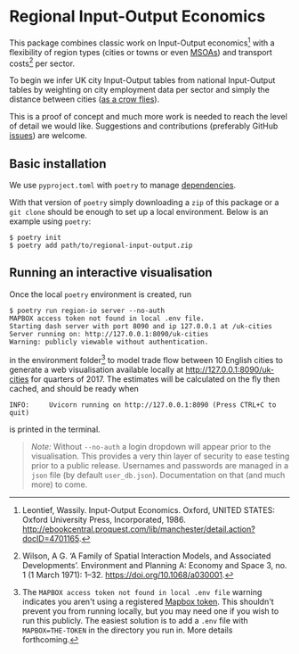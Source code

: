 # Regional Input-Output Economics

This package combines classic work on Input-Output economics[^leontif] with a flexibility of region types (cities or towns or even [MSOAs](https://data.gov.uk/dataset/2cf1f346-2f74-4c06-bd4b-30d7e4df5ae7/middle-layer-super-output-area-msoa-boundaries)) and transport costs[^wilson] per sector.

To begin we infer UK city Input-Output tables from national Input-Output tables by weighting on city employment data per sector and simply the distance between cities ([as a crow flies](https://en.wikipedia.org/wiki/As_the_crow_flies)).

This is a proof of concept and much more work is needed to reach the level of detail we would like. Suggestions and contributions (preferably GitHub [issues](https://github.com/griff-rees/regional-input-output/issues/new)) are welcome.

## Basic installation

We use `pyproject.toml` with `poetry` to manage [dependencies](https://python-poetry.org/docs/dependency-specification/).

With that version of `poetry` simply downloading a `zip` of this package or a `git clone` should be enough to set up a local environment. Below is an example using `poetry`:

```console
$ poetry init
$ poetry add path/to/regional-input-output.zip
```

## Running an interactive visualisation

Once the local `poetry` environment is created, run

```console
$ poetry run region-io server --no-auth
MAPBOX access token not found in local .env file.
Starting dash server with port 8090 and ip 127.0.0.1 at /uk-cities
Server running on: http://127.0.0.1:8090/uk-cities
Warning: publicly viewable without authentication.
```

in the environment folder[^mapbox] to model trade flow between 10 English cities to generate a web visualisation available locally at <http://127.0.0.1:8090/uk-cities> for quarters of 2017. The estimates will be calculated on the fly then cached, and should be ready when

```console
INFO:     Uvicorn running on http://127.0.0.1:8090 (Press CTRL+C to quit)
```

is printed in the terminal.

> *Note:* Without `--no-auth` a login dropdown will appear prior to the visualisation. This provides a very thin layer of security to ease testing prior to a public release. Usernames and passwords are managed in a `json` file (by default `user_db.json`). Documentation on that (and much more) to come.

[^leontif]: Leontief, Wassily. Input-Output Economics. Oxford, UNITED STATES: Oxford University Press, Incorporated, 1986. http://ebookcentral.proquest.com/lib/manchester/detail.action?docID=4701165.

[^wilson]: Wilson, A G. ‘A Family of Spatial Interaction Models, and Associated Developments’. Environment and Planning A: Economy and Space 3, no. 1 (1 March 1971): 1–32. https://doi.org/10.1068/a030001.

[^mapbox]: The `MAPBOX access token not found in local .env file` warning indicates you aren't using a registered [Mapbox token](https://docs.mapbox.com/help/getting-started/access-tokens/). This shouldn't prevent you from running locally, but you may need one if you wish to run this publicly. The easiest solution is to add a `.env` file with `MAPBOX=THE-TOKEN` in the directory you run in. More details forthcoming.
